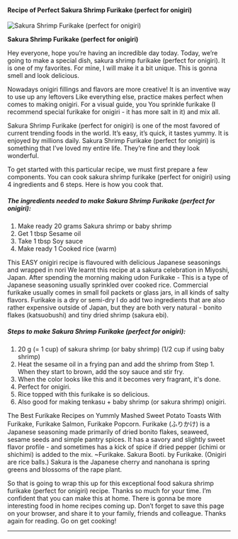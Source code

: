             

#### Recipe of Perfect Sakura Shrimp Furikake (perfect for onigiri)

![Sakura Shrimp Furikake (perfect for onigiri)](https://img-global.cpcdn.com/recipes/5514770414305280/751x532cq70/sakura-shrimp-furikake-perfect-for-onigiri-recipe-main-photo.jpg)

**Sakura Shrimp Furikake (perfect for onigiri)**

Hey everyone, hope you’re having an incredible day today. Today, we’re going to make a special dish, sakura shrimp furikake (perfect for onigiri). It is one of my favorites. For mine, I will make it a bit unique. This is gonna smell and look delicious.

Nowadays onigiri fillings and flavors are more creative! It is an inventive way to use up any leftovers Like everything else, practice makes perfect when comes to making onigiri. For a visual guide, you You sprinkle furikake (I recommend special furikake for onigiri - it has more salt in it) and mix all.

Sakura Shrimp Furikake (perfect for onigiri) is one of the most favored of current trending foods in the world. It’s easy, it’s quick, it tastes yummy. It is enjoyed by millions daily. Sakura Shrimp Furikake (perfect for onigiri) is something that I’ve loved my entire life. They’re fine and they look wonderful.

To get started with this particular recipe, we must first prepare a few components. You can cook sakura shrimp furikake (perfect for onigiri) using 4 ingredients and 6 steps. Here is how you cook that.

##### The ingredients needed to make Sakura Shrimp Furikake (perfect for onigiri):

1.  Make ready 20 grams Sakura shrimp or baby shrimp
2.  Get 1 tbsp Sesame oil
3.  Take 1 tbsp Soy sauce
4.  Make ready 1 Cooked rice (warm)

This EASY onigiri recipe is flavoured with delicious Japanese seasonings and wrapped in nori We learnt this recipe at a sakura celebration in Miyoshi, Japan. After spending the morning making udon Furikake - This is a type of Japanese seasoning usually sprinkled over cooked rice. Commercial furikake usually comes in small foil packets or glass jars, in all kinds of salty flavors. Furikake is a dry or semi-dry I do add two ingredients that are also rather expensive outside of Japan, but they are both very natural - bonito flakes (katsuobushi) and tiny dried shrimp (sakura ebi).

##### Steps to make Sakura Shrimp Furikake (perfect for onigiri):

1.  20 g (= 1 cup) of sakura shrimp (or baby shrimp) (1/2 cup if using baby shrimp)
2.  Heat the sesame oil in a frying pan and add the shrimp from Step 1. When they start to brown, add the soy sauce and stir fry.
3.  When the color looks like this and it becomes very fragrant, it's done.
4.  Perfect for onigiri.
5.  Rice topped with this furikake is so delicious.
6.  Also good for making tenkasu + baby shrimp (or sakura shrimp) onigiri.

The Best Furikake Recipes on Yummly Mashed Sweet Potato Toasts With Furikake, Furikake Salmon, Furikake Popcorn. Furikake (ふりかけ) is a Japanese seasoning made primarily of dried bonito flakes, seaweed, sesame seeds and simple pantry spices. It has a savory and slightly sweet flavor profile - and sometimes has a kick of spice if dried pepper (ichimi or shichimi) is added to the mix. ~Furikake. Sakura Booti. by Furikake. (Onigiri are rice balls.) Sakura is the Japanese cherry and nanohana is spring greens and blossoms of the rape plant.

So that is going to wrap this up for this exceptional food sakura shrimp furikake (perfect for onigiri) recipe. Thanks so much for your time. I’m confident that you can make this at home. There is gonna be more interesting food in home recipes coming up. Don’t forget to save this page on your browser, and share it to your family, friends and colleague. Thanks again for reading. Go on get cooking!

* * *